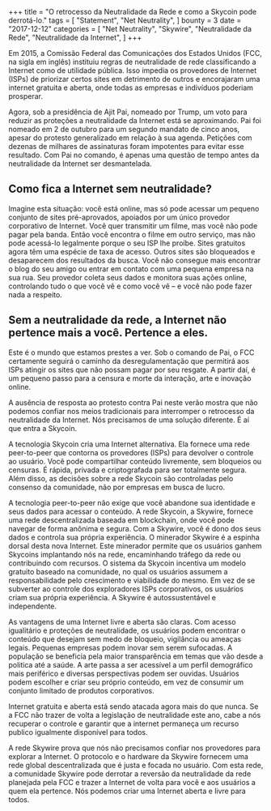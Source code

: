 +++
title = "O retrocesso da Neutralidade da Rede e como a Skycoin pode derrotá-lo."
tags = [
    "Statement",
    "Net Neutrality",
]
bounty = 3
date = "2017-12-12"
categories = [
    "Net Neutrality",
    "Skywire",
    "Neutralidade da Rede",
    "Neutralidade da Internet",
]
+++

Em 2015, a Comissão Federal das Comunicações dos Estados Unidos (FCC, na sigla em inglês) instituiu regras de neutralidade de rede classificando a Internet como de utilidade pública. Isso impedia os provedores de Internet (ISPs) de priorizar certos sites em detrimento de outros e encorajaram uma internet gratuita e aberta, onde todas as empresas e indivíduos poderiam prosperar.

Agora, sob a presidência de Ajit Pai, nomeado por Trump, um voto para reduzir as proteções a neutralidade da Internet está se aproximando. Pai foi nomeado em 2 de outubro para um segundo mandato de cinco anos, apesar do protesto generalizado em relação à sua agenda. Petições com dezenas de milhares de assinaturas foram impotentes para evitar esse resultado. Com Pai no comando, é apenas uma questão de tempo antes da neutralidade da Internet ser desmantelada.

## Como fica a Internet sem neutralidade?

Imagine esta situação: você está online, mas só pode acessar um pequeno conjunto de sites pré-aprovados, apoiados por um único provedor corporativo de Internet. Você quer transmitir um filme, mas você não pode pagar pela banda. Então você encontra o filme em outro serviço, mas não pode acessá-lo legalmente porque o seu ISP lhe proíbe. Sites gratuitos agora têm uma espécie de taxa de acesso. Outros sites são bloqueados e desaparecem dos resultados da busca. Você não consegue mais encontrar o blog do seu amigo ou entrar em contato com uma pequena empresa na sua rua. Seu provedor coleta seus dados e monitora suas ações online, controlando tudo o que você vê e como você vê – e você não pode fazer nada a respeito.

## Sem a neutralidade da rede, a Internet não pertence mais a você. Pertence a eles.

Este é o mundo que estamos prestes a ver. Sob o comando de Pai, o FCC certamente seguirá o caminho da desregulamentação que permitirá aos ISPs atingir os sites que não possam pagar por seu resgate. A partir daí, é um pequeno passo para a censura e morte da interação, arte e inovação online.

A ausência de resposta ao protesto contra Pai neste verão mostra que não podemos confiar nos meios tradicionais para interromper o retrocesso da neutralidade da Internet. Nós precisamos de uma solução diferente. É aí que entra a Skycoin.

A tecnologia Skycoin cria uma Internet alternativa. Ela fornece uma rede peer-to-peer que contorna os provedores (ISPs) para devolver o controle ao usuário. Você pode compartilhar conteúdo livremente, sem bloqueios ou censuras. É rápida, privada e criptografada para ser totalmente segura. Além disso, as decisões sobre a rede Skycoin são controladas pelo consenso da comunidade, não por empresas em busca de lucro.

A tecnologia peer-to-peer não exige que você abandone sua identidade e seus dados para acessar o conteúdo. A rede Skycoin, a Skywire, fornece uma rede descentralizada baseada em blockchain, onde você pode navegar de forma anônima e segura. Com a Skywire, você é dono dos seus dados e controla sua própria experiência.
O minerador Skywire é a espinha dorsal desta nova Internet. Este minerador permite que os usuários ganhem Skycoins implantando nós na rede, encaminhando tráfego da rede ou contribuindo com recursos. O sistema da Skycoin incentiva um modelo gratuito baseado na comunidade, no qual os usuários assumem a responsabilidade pelo crescimento e viabilidade do mesmo. Em vez de se subverter ao controle dos exploradores ISPs corporativos, os usuários criam sua própria experiência. A Skywire é autossustentável e independente.


As vantagens de uma Internet livre e aberta são claras. Com acesso igualitário e proteções de neutralidade, os usuários podem encontrar o conteúdo que desejam sem medo de bloqueio, vigilância ou ameaças legais. Pequenas empresas podem inovar sem serem sufocadas. A população se beneficia pela maior transparência em temas que vão desde a politica até a saúde. A arte passa a ser acessível a um perfil demográfico mais periférico e diversas perspectivas podem ser ouvidas. Usuários podem escolher e criar seu próprio conteúdo, em vez de consumir um conjunto limitado de produtos corporativos.


Internet gratuita e aberta está sendo atacada agora mais do que nunca. Se a FCC não trazer de volta a legislação de neutralidade este ano, cabe a nós recuperar o controle e garantir que a internet permaneça um recurso publico igualmente disponível para todos.


A rede Skywire prova que nós não precisamos confiar nos provedores para explorar a Internet. O protocolo e o hardware da Skywire fornecem uma rede global descentralizada que é justa e focada no usuário. Com esta rede, a comunidade Skywire pode derrotar a reversão da neutralidade da rede planejada pela FCC e trazer a Internet de volta para você e aos usuários a quem ela pertence. Nós podemos criar uma Internet aberta e livre para todos.
